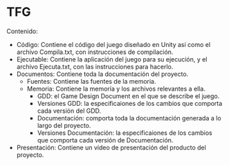 # TFG

Contenido:

- Código: Contiene el código del juego diseñado en Unity así como el archivo Compila.txt, con instrucciones de compilación.
- Ejecutable: Contiene la aplicación del juego para su ejecución, y el archivo Ejecuta.txt, con las instrucciones para hacerlo.
- Documentos: Contiene toda la documentación del proyecto.
	- Fuentes: Contiene las fuentes de la memoria.
	- Memoria: Contiene la memoría y los archivos relevantes a ella.		
		- GDD: el Game Design Document en el que se describe el juego.
		- Versiones GDD: la especificaiones de los cambios que comporta cada versión del GDD.
		- Documentación: comporta toda la documentación generada a lo largo del proyecto.  
		- Versiones Documentación: la especificaiones de los cambios que comporta cada versión de Documentación.
- Presentación: Contiene un vídeo de presentación del producto del proyecto.

